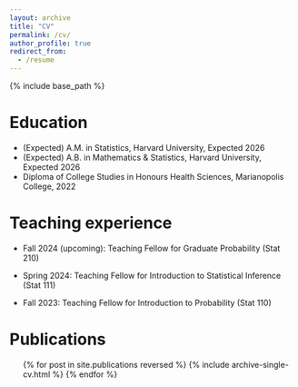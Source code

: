 ```yaml
---
layout: archive
title: "CV"
permalink: /cv/
author_profile: true
redirect_from:
  - /resume
---
```


{% include base_path %}

Education
======
* (Expected) A.M. in Statistics, Harvard University, Expected 2026
* (Expected) A.B. in Mathematics & Statistics, Harvard University, Expected 2026
* Diploma of College Studies in Honours Health Sciences, Marianopolis College, 2022

Teaching experience
======
* Fall 2024 (upcoming): Teaching Fellow for Graduate Probability (Stat 210)

* Spring 2024: Teaching Fellow for Introduction to Statistical Inference (Stat 111)

* Fall 2023: Teaching Fellow for Introduction to Probability (Stat 110)
  
Publications
======
  <ul>{% for post in site.publications reversed %}
    {% include archive-single-cv.html %}
  {% endfor %}</ul>
  
<!-- Talks
======
  <ul>{% for post in site.talks reversed %}
    {% include archive-single-talk-cv.html  %}
  {% endfor %}</ul> -->
